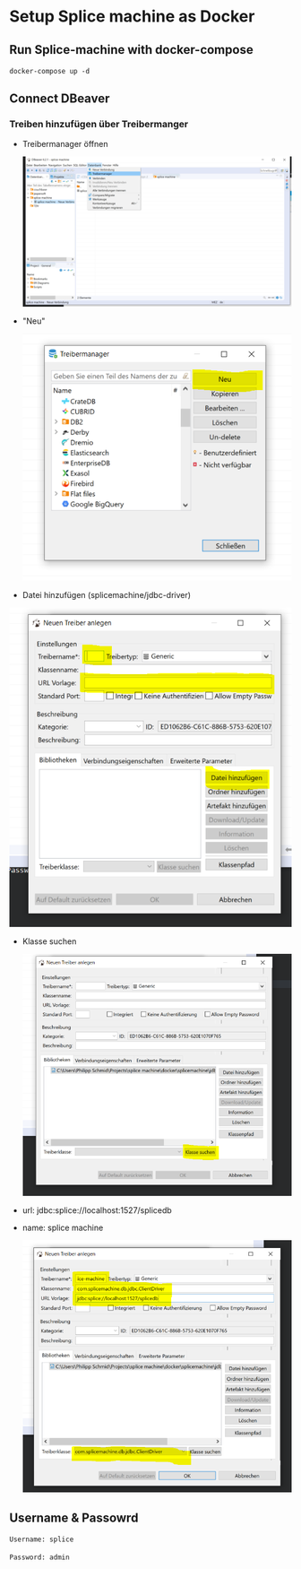 # Setup Splice machine as Docker

## Run Splice-machine with docker-compose

```
docker-compose up -d
```

## Connect DBeaver

### Treiben hinzufügen über Treibermanger

- Treibermanager öffnen

  ![Treiber Manager](https://github.com/PhilschmidProdato/splice-machine/blob/master/images/treiber.PNG)

- "Neu"

  ![Treiber Manager](https://github.com/PhilschmidProdato/splice-machine/blob/master/images/neu.PNG)

* Datei hinzufügen (splicemachine/jdbc-driver)

![Treiber Manager](https://github.com/PhilschmidProdato/splice-machine/blob/master/images/datei.PNG)

- Klasse suchen

  ![Treiber Manager](https://github.com/PhilschmidProdato/splice-machine/blob/master/images/klasse.PNG)

* url: jdbc:splice://localhost:1527/splicedb

* name: splice machine

  ![Treiber Manager](https://github.com/PhilschmidProdato/splice-machine/blob/master/images/result.PNG)

## Username & Passowrd

    Username: splice

    Password: admin
